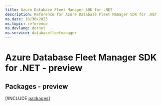 ```yaml
---
title: Azure Database Fleet Manager SDK for .NET
description: Reference for Azure Database Fleet Manager SDK for .NET
ms.date: 10/30/2023
ms.topic: reference
ms.devlang: dotnet
ms.service: databasefleetmanager
---
```

# Azure Database Fleet Manager SDK for .NET - preview
## Packages - preview
[!INCLUDE [packages](database-fleet-manager-index.md)]